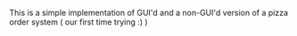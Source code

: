 This is a simple implementation of GUI'd and a non-GUI'd version of a pizza order system ( our first time trying :) )
